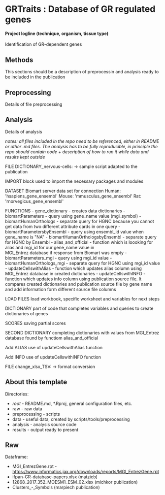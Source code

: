 # GRTraits : Database of GR regulated genes

#### Project logline (technique, organism, tissue type)

Identification of GR-dependent genes

## Methods

This sections should be a description of preprocessin and analysis ready to be included in the publication

## Preprocessing

Details of file preprocessing

## Analysis

Details of analysis

_notes: all files included in the repo need to be referenced, either in README or other .md files. The analysis has to be fully reproducible, in principle the repo should contain code + description of how to run it while data and results kept outside_

FILE DICTIONARY_nervous-cells:
-> sample script adapted to the publication

IMPORT
block used to import the necessary packages and modules

DATASET
Biomart server data set for connection
Human: 'hsapiens_gene_ensembl'
Mouse: 'mmusculus_gene_ensembl'
Rat: 'rnorvegicus_gene_ensembl'

FUNCTIONS - gene_dictionary - creates data dictionaries - biomartParameters - query using gene_name value (mgi_symbol) - biomartHumanOrthologs - separate query for HGNC because you cannot get data from two different attribute cards in one query - biomartParametersbyEnsembl - query using ensembl_id value when gene_name is "NA" - biomartHumanOrthologsbyEnsembl - separate query for HGNC by Ensembl - alias_and_official - function which is loooking for alias and mgi_id for our gene_name value in  
 MGI_Entrez database if response from Biomart was empty - biomartParameters_mgi - query using mgi_id value - biomartHumanOrthologs_mgi - separate query for HGNC using mgi_id value - updateCellswithAlias - function which updates alias column using MGI_Entrez database in created dictionaries - updateCellswithINFO - function which updates info column using publication source file.
It compares created dictionaries and publication source file by gene name and add information form different source file columns

LOAD FILES
load workbook, specific worksheet and variables for next steps

DICTIONARY
part of code that completes variables and queries to create dictionaries of genes

SCORES
saving partial scores

SECOND DICTIONARY
completing dictionaries with values from MGI_Entrez database found by functiom alias_and_official

Add ALIAS
use of updateCellswithAlias function

Add INFO
use of updateCellswithINFO function

FILE change_xlsx_TSV:
-> format conversion

## About this template

Directories:

- _root_ - README.md, \*.Rproj, general configuration files, etc.
- raw - raw data
- preprocessing - scripts
- data - useful data, created by scripts/tools/preprocessing
- analysis - analysis source code
- results - output ready to present

## Raw

Dataframe:

- MGI_EntrezGene.rpt - https://www.informatics.jax.org/downloads/reports/MGI_EntrezGene.rpt
- ifpan-GR-database-papers.xlsx (matzieb)
- 12868_2017_352_MOESM1_ESM_02.xlsx (michkor publication)
- Clusters\_-_Symbols (marpiech publication)
